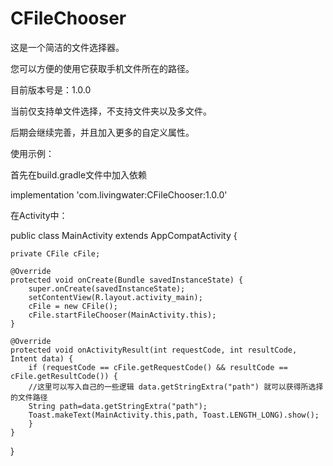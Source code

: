 # CFileChooser
这是一个简洁的文件选择器。

您可以方便的使用它获取手机文件所在的路径。

目前版本号是：1.0.0

当前仅支持单文件选择，不支持文件夹以及多文件。

后期会继续完善，并且加入更多的自定义属性。

使用示例：

首先在build.gradle文件中加入依赖

implementation 'com.livingwater:CFileChooser:1.0.0'

在Activity中：

public class MainActivity extends AppCompatActivity {

    private CFile cFile;

    @Override
    protected void onCreate(Bundle savedInstanceState) {
        super.onCreate(savedInstanceState);
        setContentView(R.layout.activity_main);
        cFile = new CFile();
        cFile.startFileChooser(MainActivity.this);
    }

    @Override
    protected void onActivityResult(int requestCode, int resultCode, Intent data) {
        if (requestCode == cFile.getRequestCode() && resultCode == cFile.getResultCode()) {
        //这里可以写入自己的一些逻辑 data.getStringExtra("path") 就可以获得所选择的文件路径
        String path=data.getStringExtra("path");
        Toast.makeText(MainActivity.this,path, Toast.LENGTH_LONG).show();
        }
    }
}

